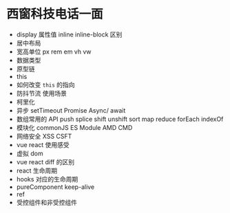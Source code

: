 # 西窗科技电话一面

- display 属性值 inline inline-block 区别
- 居中布局
- 宽高单位 px rem em vh vw
- 数据类型
- 原型链
- this
- 如何改变 `this` 的指向
- 防抖节流 使用场景
- 柯里化
- 异步 setTimeout Promise Async/ await
- 数组常用的 API push splice shift unshift sort map reduce forEach indexOf
- 模块化 commonJS ES Module AMD CMD
- 网络安全 XSS CSFT
- vue react 使用感受
- 虚拟 dom
- vue react diff 的区别
- react 生命周期
- hooks 对应的生命周期
- pureComponent keep-alive
- ref
- 受控组件和非受控组件
